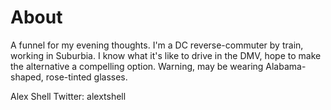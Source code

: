 # About

A funnel for my evening thoughts. I'm a DC reverse-commuter by train, working in Suburbia. I know what it's like to drive in the DMV, hope to make the alternative a compelling option. Warning, may be wearing Alabama-shaped, rose-tinted glasses.

Alex Shell
Twitter: alextshell
